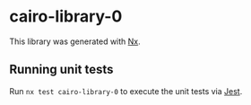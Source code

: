 # cairo-library-0

This library was generated with [Nx](https://nx.dev).

## Running unit tests

Run `nx test cairo-library-0` to execute the unit tests via [Jest](https://jestjs.io).
